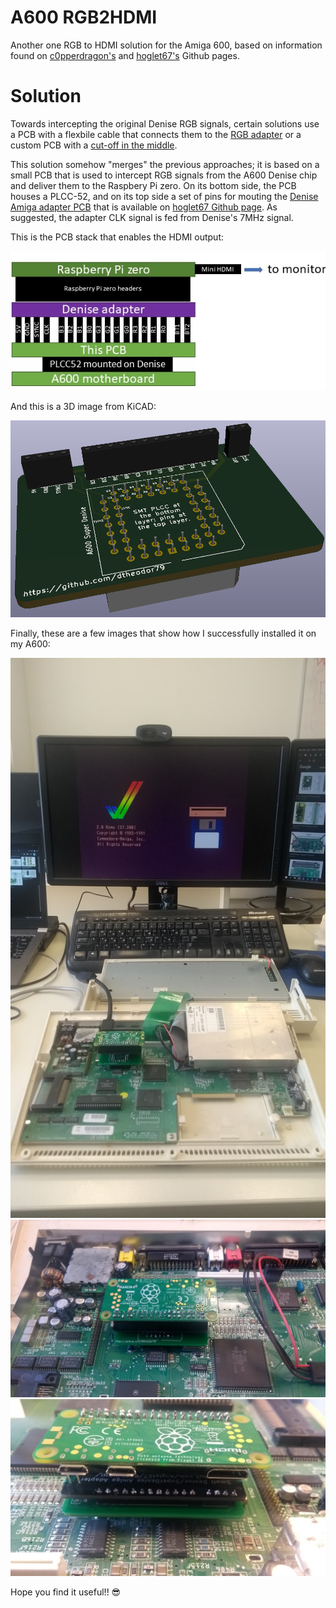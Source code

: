 # A600 RGB2HDMI
Another one RGB to HDMI solution for the Amiga 600, based on information found on [c0pperdragon's](https://github.com/c0pperdragon/Amiga-Digital-Video/issues/37) and [hoglet67's](https://github.com/hoglet67/RGBtoHDMI/tree/master/kicad_AmigaAdapter/Small) Github pages.

# Solution
Towards intercepting the original Denise RGB signals, certain solutions use a PCB with a flexbile cable that connects them to the [RGB adapter](https://github.com/hoglet67/RGBtoHDMI/tree/master/kicad_AmigaAdapter/Small) or a custom PCB with a [cut-off in the middle](https://github.com/c0pperdragon/Amiga-Digital-Video/issues/37). 

This solution somehow "merges" the previous approaches; it is based on a small PCB that is used to intercept RGB signals from the A600 Denise chip and deliver them to the Raspbery Pi zero. On its bottom side, the PCB houses a PLCC-52, and on its top side a set of pins for mouting the [Denise Amiga adapter PCB](https://github.com/hoglet67/RGBtoHDMI/tree/master/kicad_AmigaAdapter/Small) that is available on [hoglet67 Github page](https://github.com/hoglet67). As suggested, the adapter CLK signal is fed from Denise's 7MHz signal.

This is the PCB stack that enables the HDMI output:

![RGB2HDMI stack](/images/concept1.png)

And this is a 3D image from KiCAD:

![RGB2HDMI adapter](/images/a600_rgb2hdmi.png)

Finally, these are a few images that show how I successfully installed it on my A600:

![photo1](/images/photo1.jpg)
![photo2](/images/photo2.jpg)
![photo3](/images/photo3.jpg)

Hope you find it useful!! :sunglasses: 





